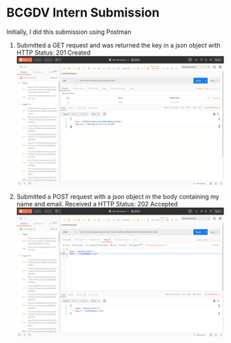 # BCGDV Intern Submission

Initially, I did this submission using Postman

1. Submitted a GET request and was returned the key in a json object with HTTP Status: 201 Created
![Retrieve API Key](Screen-Shot_Retrieve-API-Key.png)

2. Submitted a POST request with a json object in the body containing my name and email. Received a HTTP Status: 202 Accepted
![Submit Application](Screen-Shot_Application-Submission.png)